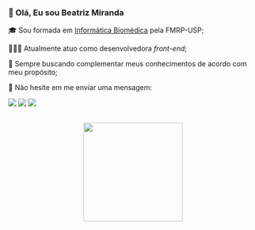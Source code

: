 ### 🤘 Olá, Eu sou Beatriz Miranda

<p align="left">
   🎓 Sou formada em <a href="https://ibm.fmrp.usp.br" target="_blank">Informática Biomédica</a> pela FMRP-USP; 
</p>

<p align="left">
   👩🏻‍💻 Atualmente atuo como desenvolvedora <i>front-end</i>; 
</p>

<p align="left">
   🌱 Sempre buscando complementar meus conhecimentos de acordo com meu propósito; 
</p>

<p align="left">
  💌 Não hesite em me enviar uma mensagem:
</p>
<div> 
   <a href="https://www.linkedin.com/in/beatriz-miranda-b81345165/" target="_blank"><img src="https://img.shields.io/badge/-LinkedIn-%230077B5?style=for-the-badge&logo=linkedin&logoColor=white" target="_blank"></a>
  <a href="https://www.instagram.com/bea.ttrix" target="_blank"><img src="https://img.shields.io/badge/-Instagram-%23E4405F?style=for-the-badge&logo=instagram&logoColor=white" target="_blank"></a>
  <a href = "mailto:bea.miranda.triz@gmail.com"><img src="https://img.shields.io/badge/-Gmail-%23333?style=for-the-badge&logo=gmail&logoColor=white" target="_blank"></a>

</div>

##

<div align="center">
  <a href="https://github.com/MirandaBeatriz">
<!--  <img height="150em" src="https://github-readme-stats.vercel.app/api?username=MirandaBeatriz&show_icons=true&theme=tokyonight&include_all_commits=true&count_private=true"/> -->
  <img height="200em" src="https://github-readme-stats.vercel.app/api/top-langs/?username=MirandaBeatriz&layout=compact&langs_count=7&theme=tokyonight"/>
</div>
